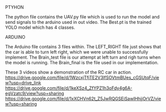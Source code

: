 PTYHON

The python file contains the UAV.py file which is used to run the model and send signals to the arduino used in out video. The Best.pt is the trained YOLO model which has 4 classes.

ARDUINO

The Arduino file contains 3 files within. The LEFT_RIGHT file just shows that the car is able to turn left right, which we were unable to successfully implement. 
The Brain_test file is our attempt at left turn and righ turns when the model is running. The Brain_final is the file used in our implementation.

These 3 videos show a demonstration of the RC car in action.
https://drive.google.com/file/d/1WzcxjTfjTE2V3lfSOVtmBUes_cGSUtqF/view?usp=drive_link
https://drive.google.com/file/d/1keXSz4_ZfYPZ1h3oFdy4g6A-egVzatc9/view?usp=sharing
https://drive.google.com/file/d/1xXCHVn62t_Z5JwRQGSEiSawIHhjjOrVZ/view?usp=sharing
